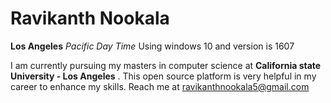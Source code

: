 # Ravikanth Nookala   
**Los Angeles**  _Pacific Day Time_   Using windows 10 and version is 1607

I am currently pursuing my masters in computer science at  **California state University - Los Angeles** . This open source platform is very helpful in my career to enhance my skills. Reach me at ravikanthnookala5@gmail.com
